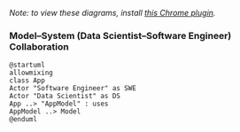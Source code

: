 *Note: to view these diagrams, install [this Chrome plugin](https://chrome.google.com/webstore/detail/plantuml-visualizer/ffaloebcmkogfdkemcekamlmfkkmgkcf).*

### Model–System (Data Scientist–Software Engineer) Collaboration
```
@startuml
allowmixing
class App
Actor "Software Engineer" as SWE
Actor "Data Scientist" as DS
App ..> "AppModel" : uses
AppModel ..> Model
@enduml
```

